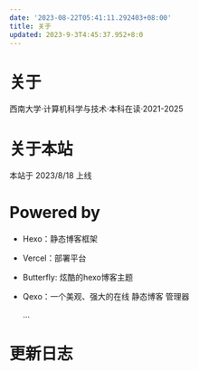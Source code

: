 ```yaml
---
date: '2023-08-22T05:41:11.292403+08:00'
title: 关于
updated: 2023-9-3T4:45:37.952+8:0
---
```

# 关于

西南大学·计算机科学与技术·本科在读·2021-2025

# 关于本站

本站于 2023/8/18 上线

# Powered by

- Hexo：静态博客框架
- Vercel：部署平台
- Butterfly: 炫酷的hexo博客主题
- Qexo：一个美观、强大的在线 静态博客 管理器

  ...

# 更新日志

